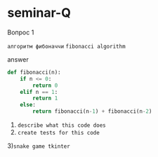 # seminar-Q

Вопрос 1

`алгоритм фибоначчи`
`fibonacci algorithm`


answer

```python
def fibonacci(n):
    if n <= 0:
        return 0
    elif n == 1:
        return 1
    else:
        return fibonacci(n-1) + fibonacci(n-2)


```

1) `describe what this code does`
2) `create tests for this code`



3)`snake game tkinter`